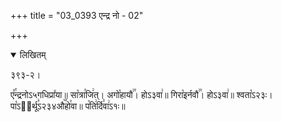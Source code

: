 +++
title = "03_0393 एन्द्र नो - 02"

+++
<details open><summary>लिखितम्</summary>

३९३-२।

ए꣤꣯न्द्रनोऽ५गधिप्रा꣤या॥ सा꣡त्रा꣯जि꣢त्। अगो꣡हायौ꣢꣯। होऽ३वा꣢॥ गिरा꣡इर्नवौ꣢꣯। होऽ३वा꣢॥ श्वता꣡ऽ२३ः। पा꣡ऽ२᳐र्थू꣣ऽ२३४औ꣥꣯हो꣯वा॥ प꣡ति꣢र्दि꣣वा꣢ऽ१ः॥
</details>
